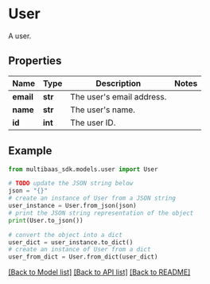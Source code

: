 # User

A user.

## Properties

Name | Type | Description | Notes
------------ | ------------- | ------------- | -------------
**email** | **str** | The user&#39;s email address. | 
**name** | **str** | The user&#39;s name. | 
**id** | **int** | The user ID. | 

## Example

```python
from multibaas_sdk.models.user import User

# TODO update the JSON string below
json = "{}"
# create an instance of User from a JSON string
user_instance = User.from_json(json)
# print the JSON string representation of the object
print(User.to_json())

# convert the object into a dict
user_dict = user_instance.to_dict()
# create an instance of User from a dict
user_from_dict = User.from_dict(user_dict)
```
[[Back to Model list]](../README.md#documentation-for-models) [[Back to API list]](../README.md#documentation-for-api-endpoints) [[Back to README]](../README.md)


